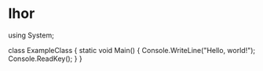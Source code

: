 # Ihor
using System;

class ExampleClass
{
  static void Main()
  {
    Console.WriteLine("Hello, world!");
    Console.ReadKey();
  }
}
